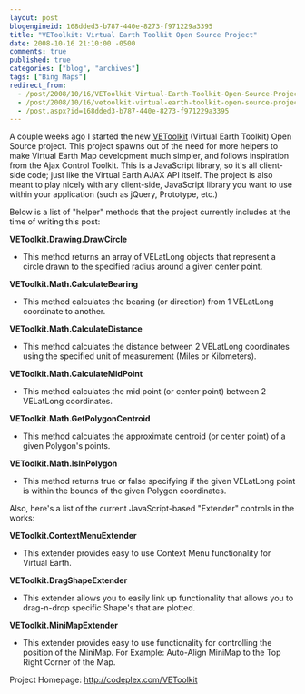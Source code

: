 ```yaml
---
layout: post
blogengineid: 168dded3-b787-440e-8273-f971229a3395
title: "VEToolkit: Virtual Earth Toolkit Open Source Project"
date: 2008-10-16 21:10:00 -0500
comments: true
published: true
categories: ["blog", "archives"]
tags: ["Bing Maps"]
redirect_from: 
  - /post/2008/10/16/VEToolkit-Virtual-Earth-Toolkit-Open-Source-Project
  - /post/2008/10/16/vetoolkit-virtual-earth-toolkit-open-source-project
  - /post.aspx?id=168dded3-b787-440e-8273-f971229a3395
---
```

<!-- more -->


A couple weeks ago I started the new <a href="http://codeplex.com/vetoolkit">VEToolkit</a> (Virtual Earth Toolkit) Open Source project. This project spawns out of the need for more helpers to make Virtual Earth Map development much simpler, and follows inspiration from the Ajax Control Toolkit. This is a JavaScript library, so it&#39;s all client-side code; just like the Virtual Earth AJAX API itself. The project is also meant to play nicely with any client-side, JavaScript library you want to use within your application (such as jQuery, Prototype, etc.)



Below is a list of &quot;helper&quot; methods that the project currently includes at the time of writing this post:



**VEToolkit.Drawing.DrawCircle**

- This method returns an array of VELatLong objects that represent a circle drawn to the specified radius around a given center point.



**VEToolkit.Math.CalculateBearing**

- This method calculates the bearing (or direction) from 1 VELatLong coordinate to another.



**VEToolkit.Math.CalculateDistance**

- This method calculates the distance between 2 VELatLong coordinates using the specified unit of measurement (Miles or Kilometers). 



**VEToolkit.Math.CalculateMidPoint**

- This method calculates the mid point (or center point) between 2 VELatLong coordinates. 



**VEToolkit.Math.GetPolygonCentroid**

- This method calculates the approximate centroid (or center point) of a given Polygon&#39;s points.



**VEToolkit.Math.IsInPolygon**

- This method returns true or false specifying if the given VELatLong point is within the bounds of the given Polygon coordinates.



 



Also, here&#39;s a list of the current JavaScript-based &quot;Extender&quot; controls in the works: 



**VEToolkit.ContextMenuExtender**

- This extender provides easy to use Context Menu functionality for Virtual Earth.



**VEToolkit.DragShapeExtender**

- This extender allows you to easily link up functionality that allows you to drag-n-drop specific Shape&#39;s that are plotted. 



**VEToolkit.MiniMapExtender**

- This extender provides easy to use functionality for controlling the position of the MiniMap. For Example: Auto-Align MiniMap to the Top Right Corner of the Map. 



 



Project Homepage: <a href="http://codeplex.com/VEToolkit">http://codeplex.com/VEToolkit</a> 

